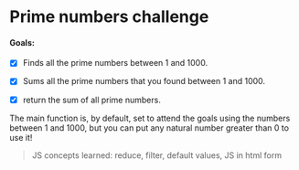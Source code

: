 # Prime numbers challenge

#### Goals:

  - [x] Finds all the prime numbers between 1 and 1000.
  
  - [x] Sums all the prime numbers that you found between 1 and 1000.
  
  - [x] return the sum of all prime numbers.

The main function is, by default, set to attend the goals using the numbers between 1 and 1000, but you can put any natural number greater than 0 to use it!

> JS concepts learned: reduce, filter, default values, JS in html form